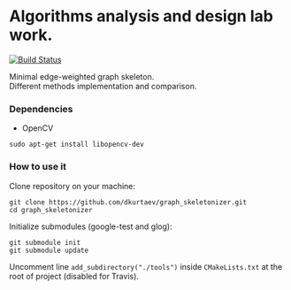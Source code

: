 # Algorithms analysis and design lab work.

[![Build Status](https://travis-ci.org/dkurtaev/minimal_spanning_tree.svg?branch=master)](https://travis-ci.org/dkurtaev/minimal_spanning_tree)

Minimal edge-weighted graph skeleton.  
Different methods implementation and comparison.

### Dependencies
* OpenCV
```
sudo apt-get install libopencv-dev
```
### How to use it
Clone repository on your machine:
```
git clone https://github.com/dkurtaev/graph_skeletonizer.git
cd graph_skeletonizer
```
Initialize submodules (google-test and glog):
```
git submodule init
git submodule update
```
Uncomment line ```add_subdirectory("./tools")``` inside ```CMakeLists.txt``` at the root of project (disabled for Travis).
